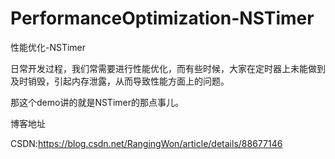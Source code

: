 # PerformanceOptimization-NSTimer
性能优化-NSTimer

日常开发过程，我们常需要进行性能优化，而有些时候，大家在定时器上未能做到及时销毁，引起内存泄露，从而导致性能方面上的问题。

那这个demo讲的就是NSTimer的那点事儿。


博客地址

CSDN:https://blog.csdn.net/RangingWon/article/details/88677146
